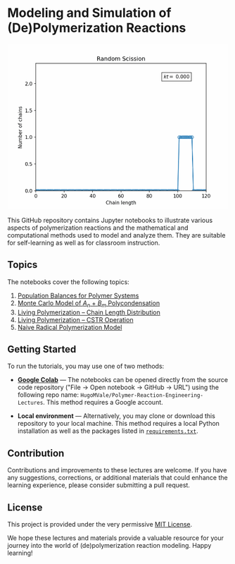 # Modeling and Simulation of (De)Polymerization Reactions

<p align="center">
  <img src="notebooks/animation_scission.gif" width="500" alt="Randsom scission">
</p>

This GitHub repository contains Jupyter notebooks to illustrate  various aspects of polymerization
reactions and the mathematical and computational methods used to model and analyze them. They
are suitable for self-learning as well as for classroom instruction.

## Topics

The notebooks cover the following topics:

1. [Population Balances for Polymer Systems](./notebooks/1_pbes.ipynb)
1. [Monte Carlo Model of $A_n$ + $B_m$ Polycondensation](./notebooks/2_monte_carlo_polycondensation.ipynb)
1. [Living Polymerization – Chain Length Distribution](./notebooks/3_living_polymerization_distribution.ipynb)
1. [Living Polymerization – CSTR Operation](./notebooks/4_living_polymerization_cstr.ipynb)
1. [Naive Radical Polymerization Model](./notebooks/5_radical_polymerization.ipynb)

## Getting Started

To run the tutorials, you may use one of two methods:

* **[Google Colab](https://colab.research.google.com/)** — The notebooks can be opened
directly from the source code repository ("File -> Open notebook -> GitHub -> URL") using the
following repo name: `HugoMVale/Polymer-Reaction-Engineering-Lectures`. This method requires a
Google account.

* **Local environment** — Alternatively, you may clone or download this repository to your
local machine. This method requires a local Python installation as well as the packages listed
in [`requirements.txt`](requirements.txt).

## Contribution

Contributions and improvements to these lectures are welcome. If you have any suggestions,
corrections, or additional materials that could enhance the learning experience,
please consider submitting a pull request.

## License

This project is provided under the very permissive [MIT License](LICENSE).

We hope these lectures and materials provide a valuable resource for your journey into the
world of (de)polymerization reaction modeling. Happy learning!
